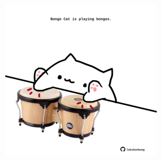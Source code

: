 <!-- built at 01/05/2024, 24:01:44 UTC -->
<p align="center">
  <img width="500" height="500" src="./ReadmeImage.svg">
</p>
